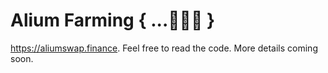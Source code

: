 # Alium Farming { ...🥕🥦🥬 }
https://aliumswap.finance. Feel free to read the code. More details coming soon.


